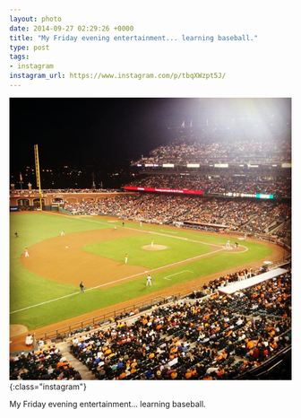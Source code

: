 ```yaml
---
layout: photo
date: 2014-09-27 02:29:26 +0000
title: "My Friday evening entertainment... learning baseball."
type: post
tags:
- instagram
instagram_url: https://www.instagram.com/p/tbqXWzpt5J/
---
```


![Instagram - tbqXWzpt5J](/img/tbqXWzpt5J.jpg){:class="instagram"}

My Friday evening entertainment... learning baseball.

